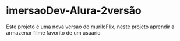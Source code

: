 # imersaoDev-Alura-2versão

Este projeto é uma nova versao do muriloFlix,
neste projeto aprendir a armazenar filme favorito de um usuario
